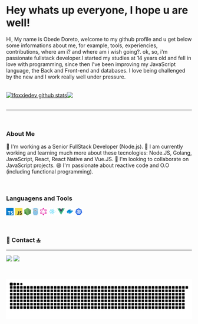 # Hey whats up everyone, I hope u are well!

Hi, My name is Obede Doreto, welcome to my github profile and u get below some informations about me, for example, tools, experiencies, contributions, where am i? and where am i wish going?. ok, so, i'm passionate fullstack developer.I started my studies at 14 years old and fell in love with programming, since then I've been improving my JavaScript language, the Back and Front-end and databases. I love being challenged by the new and I work really well under pressure.

<br />

<div style="display:flex;">
  <a href="https://github.com/anuraghazra/github-readme-stats">
    <img align="center" src="https://github-readme-stats.vercel.app/api?username=ifoxxiedev&show_icons=true&include_all_commits=true&theme=material-palenight" alt="Ifoxxiedev github stats" />
  </a>
  <a href="https://github.com/anuraghazra/github-readme-stats">
    <!-- Change the `github-readme-stats.anuraghazra1.vercel.app` to `github-readme-stats.vercel.app`  -->
    <img align="center" src="https://github-readme-stats.vercel.app/api/top-langs/?username=ifoxxiedev&layout=compact&theme=material-palenight" />
  </a>
</div>

<br />

---

<br />

### About Me

🔭  I'm working as a Senior FullStack Developer (Node.js).
🌱  I am currently working and learning much more about these tecnologies: Node.JS, Golang, JavaScript, React, React Native and Vue.JS.
👯  I'm looking to collaborate on JavaScript projects.
😄 I'm passionate about reactive code and O.O (including  functional programming).

<br />

### Languagens and Tools
<code><img height="20" src="https://raw.githubusercontent.com/ifoxxiedev/ifoxxiedev/master/assets/typescript.png"></code>
<code><img height="20" src="https://raw.githubusercontent.com/ifoxxiedev/ifoxxiedev/master/assets/javascript.png"></code>
<code><img height="20" src="https://raw.githubusercontent.com/ifoxxiedev/ifoxxiedev/master/assets/nodejs.png"></code>
<code><img height="20" src="https://raw.githubusercontent.com/ifoxxiedev/ifoxxiedev/master/assets/golang.png"></code> 
<code><img height="20" src="https://raw.githubusercontent.com/ifoxxiedev/ifoxxiedev/master/assets/graphql.png"></code> 
<code><img height="20" src="https://raw.githubusercontent.com/ifoxxiedev/ifoxxiedev/master/assets/react.png"></code>
<code><img height="20" src="https://raw.githubusercontent.com/ifoxxiedev/ifoxxiedev/master/assets/vuejs.png"></code>
<code><img height="20" src="https://raw.githubusercontent.com/ifoxxiedev/ifoxxiedev/master/assets/docker.png"></code> 
<code><img height="20" src="https://raw.githubusercontent.com/ifoxxiedev/ifoxxiedev/master/assets/kubernetes.png"></code> 

<br />

### 📱 Contact [🔝](#welcome-badges-4-readmemd-profile)
---

[<img src="https://img.shields.io/badge/LinkedIn-0077B5?style=for-the-badge&logo=linkedin&logoColor=white" />](https://www.linkedin.com/in/obede-doreto-bb9553207/)
[<img src="https://img.shields.io/badge/Instagram-E4405F?style=for-the-badge&logo=instagram&logoColor=white" /> ](https://www.instagram.com/obededoreto/?utm_medium=copy_link)

<br />

<!-- ### 🤜🤛 Group [🔝](#welcome-badges-4-readmemd-profile)
---

[<img src="https://img.shields.io/badge/Discord-7289DA?style=for-the-badge&logo=discord&logoColor=white" />](https://discord.gg/UhYJdUsj) -->

![Snake Animation](https://github.com/ifoxxiedev/ifoxxiedev/blob/snake/github-contribution-grid-snake.svg)